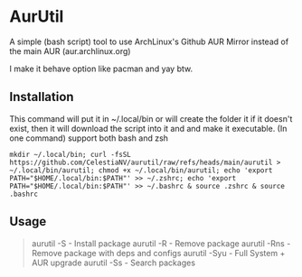 

# AurUtil

A simple (bash script) tool to use ArchLinux's Github AUR Mirror instead of the main AUR (aur.archlinux.org)

I make it behave option like pacman and yay btw.

## Installation

This command will put it in ~/.local/bin or will create the folder it if it doesn't exist, then it will download the script into it and and make it executable. (In one command) support both bash and zsh

    mkdir ~/.local/bin; curl -fsSL https://github.com/CelestiaNV/aurutil/raw/refs/heads/main/aurutil > ~/.local/bin/aurutil; chmod +x ~/.local/bin/aurutil; echo 'export PATH="$HOME/.local/bin:$PATH"' >> ~/.zshrc; echo 'export PATH="$HOME/.local/bin:$PATH"' >> ~/.bashrc & source .zshrc & source .bashrc

## Usage

>   aurutil -S <package> - Install package
  aurutil -R <package> - Remove package
  aurutil -Rns <package> - Remove package with deps and configs
  aurutil -Syu - Full System + AUR upgrade
  aurutil -Ss <keyword> - Search packages

